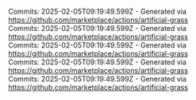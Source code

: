 Commits: 2025-02-05T09:19:49.599Z - Generated via https://github.com/marketplace/actions/artificial-grass
<br>
Commits: 2025-02-05T09:19:49.599Z - Generated via https://github.com/marketplace/actions/artificial-grass
<br>
Commits: 2025-02-05T09:19:49.599Z - Generated via https://github.com/marketplace/actions/artificial-grass
<br>
Commits: 2025-02-05T09:19:49.599Z - Generated via https://github.com/marketplace/actions/artificial-grass
<br>
Commits: 2025-02-05T09:19:49.599Z - Generated via https://github.com/marketplace/actions/artificial-grass
<br>
